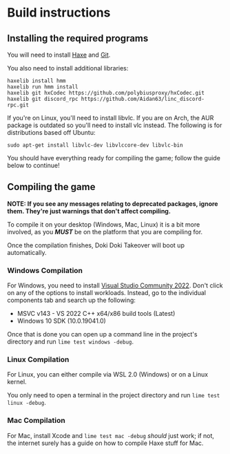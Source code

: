 # Build instructions

## Installing the required programs

You will need to install [Haxe](https://haxe.org/download/) and [Git](https://git-scm.com/downloads).

You also need to install additional libraries:

```text
haxelib install hmm
haxelib run hmm install
haxelib git hxCodec https://github.com/polybiusproxy/hxCodec.git
haxelib git discord_rpc https://github.com/Aidan63/linc_discord-rpc.git
```

If you're on Linux, you'll need to install libvlc. If you are on Arch, the AUR package is outdated so you'll need to install vlc instead.
The following is for distributions based off Ubuntu:

```text
sudo apt-get install libvlc-dev libvlccore-dev libvlc-bin
```

You should have everything ready for compiling the game; follow the guide below to continue!

## Compiling the game

**NOTE: If you see any messages relating to deprecated packages, ignore them. They're just warnings that don't affect compiling.**

To compile it on your desktop (Windows, Mac, Linux) it is a bit more involved, as you ***MUST*** be on the platform that you are compiling for.

Once the compilation finishes, Doki Doki Takeover will boot up automatically.

### Windows Compilation

For Windows, you need to install [Visual Studio Community 2022](https://visualstudio.microsoft.com/downloads/). Don't click on any of the options to install workloads. Instead, go to the individual components tab and search up the following:

- MSVC v143 - VS 2022 C++ x64/x86 build tools (Latest)
- Windows 10 SDK (10.0.19041.0)

Once that is done you can open up a command line in the project's directory and run `lime test windows -debug`.

### Linux Compilation

For Linux, you can either compile via WSL 2.0 (Windows) or on a Linux kernel.

You only need to open a terminal in the project directory and run `lime test linux -debug`.

### Mac Compilation

For Mac, install Xcode and `lime test mac -debug` *should* just work; if not, the internet surely has a guide on how to compile Haxe stuff for Mac.

